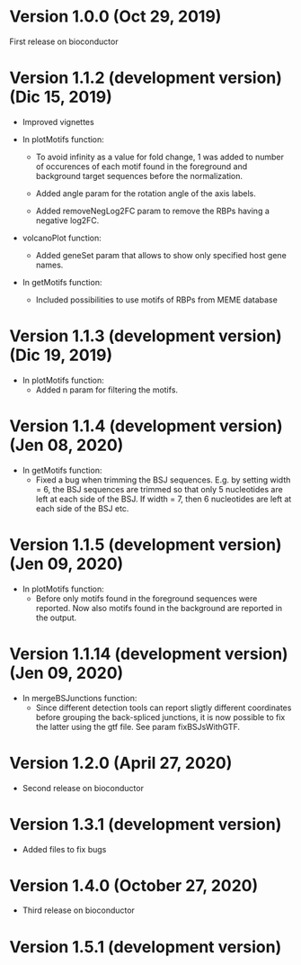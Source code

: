 Version 1.0.0 (Oct 29, 2019)
============================

First release on bioconductor

Version 1.1.2 (development version) (Dic 15, 2019)
==================================================

-   Improved vignettes

-   In plotMotifs function:

    -   To avoid infinity as a value for fold change, 1 was added to
        number of occurences of each motif found in the foreground and
        background target sequences before the normalization.

    -   Added angle param for the rotation angle of the axis labels.

    -   Added removeNegLog2FC param to remove the RBPs having a negative
        log2FC.

-   volcanoPlot function:

    -   Added geneSet param that allows to show only specified host gene
        names.

-   In getMotifs function:

    -   Included possibilities to use motifs of RBPs from MEME database

Version 1.1.3 (development version) (Dic 19, 2019)
==================================================

-   In plotMotifs function:
    -   Added n param for filtering the motifs.

Version 1.1.4 (development version) (Jen 08, 2020)
==================================================

-   In getMotifs function:
    -   Fixed a bug when trimming the BSJ sequences. E.g. by setting
        width = 6, the BSJ sequences are trimmed so that only 5
        nucleotides are left at each side of the BSJ. If width = 7, then
        6 nucleotides are left at each side of the BSJ etc.

Version 1.1.5 (development version) (Jen 09, 2020)
==================================================

-   In plotMotifs function:
    -   Before only motifs found in the foreground sequences were
        reported. Now also motifs found in the background are reported
        in the output.

Version 1.1.14 (development version) (Jen 09, 2020)
===================================================

-   In mergeBSJunctions function:
    -   Since different detection tools can report sligtly different
        coordinates before grouping the back-spliced junctions, it is
        now possible to fix the latter using the gtf file. See param
        fixBSJsWithGTF.

Version 1.2.0 (April 27, 2020)
==============================

-   Second release on bioconductor

Version 1.3.1 (development version)
===================================

-   Added files to fix bugs

Version 1.4.0 (October 27, 2020)
================================

-   Third release on bioconductor

Version 1.5.1 (development version)
===================================
